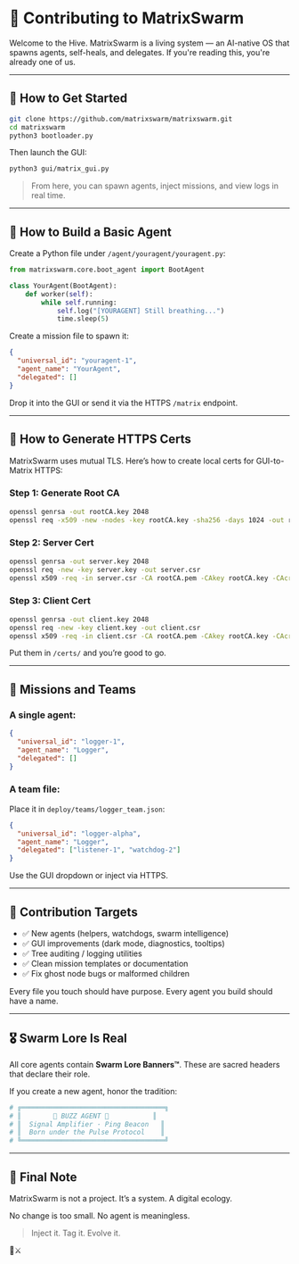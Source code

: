 # 🤝 Contributing to MatrixSwarm

Welcome to the Hive.
MatrixSwarm is a living system — an AI-native OS that spawns agents, self-heals, and delegates.
If you're reading this, you're already one of us.

---

## 🧭 How to Get Started

```bash
git clone https://github.com/matrixswarm/matrixswarm.git
cd matrixswarm
python3 bootloader.py
```

Then launch the GUI:
```bash
python3 gui/matrix_gui.py
```

> From here, you can spawn agents, inject missions, and view logs in real time.

---

## 🧪 How to Build a Basic Agent

Create a Python file under `/agent/youragent/youragent.py`:

```python
from matrixswarm.core.boot_agent import BootAgent

class YourAgent(BootAgent):
    def worker(self):
        while self.running:
            self.log("[YOURAGENT] Still breathing...")
            time.sleep(5)
```

Create a mission file to spawn it:
```json
{
  "universal_id": "youragent-1",
  "agent_name": "YourAgent",
  "delegated": []
}
```
Drop it into the GUI or send it via the HTTPS `/matrix` endpoint.

---

## 🔐 How to Generate HTTPS Certs

MatrixSwarm uses mutual TLS. Here’s how to create local certs for GUI-to-Matrix HTTPS:

### Step 1: Generate Root CA
```bash
openssl genrsa -out rootCA.key 2048
openssl req -x509 -new -nodes -key rootCA.key -sha256 -days 1024 -out rootCA.pem
```

### Step 2: Server Cert
```bash
openssl genrsa -out server.key 2048
openssl req -new -key server.key -out server.csr
openssl x509 -req -in server.csr -CA rootCA.pem -CAkey rootCA.key -CAcreateserial -out server.crt -days 500 -sha256
```

### Step 3: Client Cert
```bash
openssl genrsa -out client.key 2048
openssl req -new -key client.key -out client.csr
openssl x509 -req -in client.csr -CA rootCA.pem -CAkey rootCA.key -CAcreateserial -out client.crt -days 500 -sha256
```

Put them in `/certs/` and you’re good to go.

---

## 🧬 Missions and Teams

### A single agent:
```json
{
  "universal_id": "logger-1",
  "agent_name": "Logger",
  "delegated": []
}
```

### A team file:
Place it in `deploy/teams/logger_team.json`:
```json
{
  "universal_id": "logger-alpha",
  "agent_name": "Logger",
  "delegated": ["listener-1", "watchdog-2"]
}
```

Use the GUI dropdown or inject via HTTPS.

---

## 🎯 Contribution Targets

- ✅ New agents (helpers, watchdogs, swarm intelligence)
- ✅ GUI improvements (dark mode, diagnostics, tooltips)
- ✅ Tree auditing / logging utilities
- ✅ Clean mission templates or documentation
- ✅ Fix ghost node bugs or malformed children

Every file you touch should have purpose. Every agent you build should have a name.

---

## 🎖 Swarm Lore Is Real

All core agents contain **Swarm Lore Banners™**. These are sacred headers that declare their role.

If you create a new agent, honor the tradition:
```python
# ╔════════════════════════════════════╗
# ║        🐝 BUZZ AGENT 🐝           ║
# ║  Signal Amplifier · Ping Beacon   ║
# ║  Born under the Pulse Protocol    ║
# ╚════════════════════════════════════╝
```

---

## 🧠 Final Note

MatrixSwarm is not a project.
It’s a system. A digital ecology.

No change is too small. No agent is meaningless.

> Inject it. Tag it. Evolve it.

🧠⚔️

